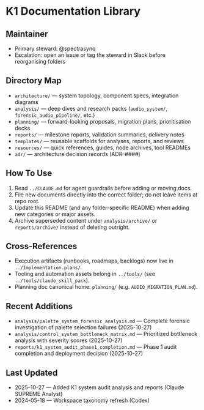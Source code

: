 # K1 Documentation Library

## Maintainer
- Primary steward: @spectrasynq
- Escalation: open an issue or tag the steward in Slack before reorganising folders

## Directory Map
- `architecture/` — system topology, component specs, integration diagrams
- `analysis/` — deep dives and research packs (`audio_system/`, `forensic_audio_pipeline/`, etc.)
- `planning/` — forward-looking proposals, migration plans, prioritisation decks
- `reports/` — milestone reports, validation summaries, delivery notes
- `templates/` — reusable scaffolds for analyses, reports, and reviews
- `resources/` — quick references, guides, node archives, tool READMEs
- `adr/` — architecture decision records (ADR-####)

## How To Use
1. Read `../CLAUDE.md` for agent guardrails before adding or moving docs.
2. File new documents directly into the correct folder; do not leave items at repo root.
3. Update this README (and any folder-specific README) when adding new categories or major assets.
4. Archive superseded content under `analysis/archive/` or `reports/archive/` instead of deleting outright.

## Cross-References
- Execution artifacts (runbooks, roadmaps, backlogs) now live in `../Implementation.plans/`.
- Tooling and automation assets belong in `../tools/` (see `../tools/claude_skill_pack`).
- Planning doc canonical home: `planning/` (e.g. `AUDIO_MIGRATION_PLAN.md`).

## Recent Additions
- `analysis/palette_system_forensic_analysis.md` — Complete forensic investigation of palette selection failures (2025-10-27)
- `analysis/control_system_bottleneck_matrix.md` — Prioritized bottleneck analysis with severity scores (2025-10-27)  
- `reports/k1_system_audit_phase1_completion.md` — Phase 1 audit completion and deployment decision (2025-10-27)

## Last Updated
- 2025-10-27 — Added K1 system audit analysis and reports (Claude SUPREME Analyst)
- 2024-05-18 — Workspace taxonomy refresh (Codex)
